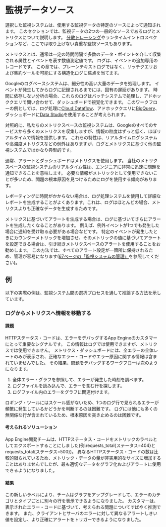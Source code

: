 # 監視データソース

選択した監視システムは、使用する監視データの特定のソースによって通知されます。
このセクションでは、監視データの2つの一般的なソースであるログとメトリクスについて説明します。
[分散トレーシング](http://bit.ly/2syvpOw)やランタイムイントロスペクションなど、ここでは取り上げない貴重な監視ソースもあります。

メトリクスとは、通常は一定の時間間隔で多数のデータ・ポイントを介して収集される属性とイベントを表す数値測定値です。
ログは、イベントの追加専用のレコードです。
この章では、プレーンテキストログではなく、リッチクエリおよび集約ツールを可能にする構造化ログに焦点を当てます。

Googleのログベースシステムは、細分性の高い大量のデータを処理します。
イベントが発生してからログに記録されるまでには、固有の遅延があります。
時間に依存しない分析の場合、これらのログはバッチシステムで処理し、アドホッククエリで問い合わせて、ダッシュボードで視覚化できます。
このワークフローの例としては、ログ処理に[Cloud Dataflow](https://cloud.google.com/dataflow/)、アドホッククエリに[BigQuery](https://cloud.google.com/bigquery/)、ダッシュボードに[Data Studio](https://datastudio.google.com/)を使用することが考えられます。

対照的に、私たちのメトリクスベースの監視システムは、Googleのすべてのサービスから多くのメトリクスを収集しますが、情報の粒度はずっと低く、ほぼリアルタイムで情報を提供します。
これらの特性は、リアルタイムログシステムや高濃度メトリクスなどの例外はありますが、ログとメトリクスに基づく他の監視システムではかなり典型的です。

通常、アラートとダッシュボードはメトリクスを使用します。
当社のメトリクスベースの監視システムのリアルタイム性は、エンジニアに非常に迅速に問題を通知できることを意味します。
必要な情報がメトリックとして使用できないことが多いため、問題の根本原因を見つけるためにログを使用する傾向があります。

レポーティングに時間がかからない場合は、ログ処理システムを使用して詳細なレポートを生成することがよくあります。これは、ログはほとんどの場合、メトリクスよりも正確なデータを生成するためです。

メトリクスに基づいてアラートを生成する場合は、ログに基づいてさらにアラートを生成したくなることがあります。
例えば、例外イベントが1つでも発生した場合に通知を受け取る必要がある場合などです。
特定のイベントが発生したときにカウンターメトリックを増加させ、そのメトリックの値に基づいてアラートを設定できる場合は、引き続きメトリクスベースのアラートを使用することをお勧めします。
この方法では、すべてのアラート設定が一箇所に保持されるため、管理が容易になります([67ページの「監視システムの管理」](../04_03_managing-your-monitoring-system/README.md)を参照してください)。

## 例

以下の実際の例は、監視システム間の選択プロセスを通して推論する方法を示しています。

### ログからメトリクスへ情報を移動する

#### 課題

HTTPステータス・コードは、エラーをデバッグするApp Engineのカスタマーにとって重要なシグナルです。
この情報はログでは使用できますが、メトリクスでは使用できません。
メトリクス・ダッシュボードには、全エラーの全体レートのみが表示され、正確なエラー・コードやエラー原因に関する情報は含まれていませんでした。
その結果、問題をデバッグするワークフローは次のようになります。

1. 全体エラー・グラフを参照して、エラーが発生した時刻を調べます。
1. ログファイルを読み込んで、エラーを含む行を探します。
1. ログファイル内のエラーをグラフに関連付けます。

ロギング・ツールにはスケール感がないため、1つのログ行で見られるエラーが頻繁に発生しているかどうかを判断するのは困難です。
ログには他にも多くの無関係な行が含まれているため、根本原因を突き止めるのは困難です。

#### 考えられるソリューション

App Engine開発チームは、HTTPステータス・コードをメトリックのラベルとしてエクスポートすることにしました(例:requests_total{ステータス=404}とrequests_total{ステータス=500})。
異なるHTTPステータス・コードの数は比較的限られているため、メトリック・データの量が非実用的なサイズに増加することはありませんでしたが、最も適切なデータをグラフ化およびアラートに使用できるようになりました。

#### 結果

この新しいラベルにより、チームはグラフをアップグレードして、エラーのカテゴリとタイプごとに別々の行を表示できるようになりました。
カスタマーは、表示されたエラー・コードに基づいて、考えられる問題についてすばやく推測できます。
また、クライアントとサーバのエラーに対して異なるアラートしきい値を設定し、より正確にアラートをトリガーできるようになりました。
